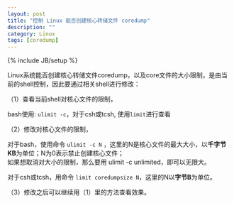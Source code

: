 ```yaml
---
layout: post
title: "控制 Linux 能否创建核心转储文件 coredump"
description: ""
category: Linux
tags: [coredump]
---
```

{% include JB/setup %}

Linux系统能否创建核心转储文件coredump，以及core文件的大小限制，是由当前的shell控制，因此要通过相关shell进行修改：

（1）查看当前shell对核心文件的限制，

bash使用: `ulimit -c`，对于csh或tcsh, 使用`limit`进行查看

（2）修改对核心文件的限制，

对于bash，使用命令 `ulimit -c N` ，这里的N是核心文件的最大大小，以**千字节KB**为单位；N为0表示禁止创建核心文件；   
如果想取消对大小的限制，那么要用 ulimit -c unlimited，即可以无限大。

对于csh或tcsh，用命令 `limit coredumpsize N`，这里的N以**字节B**为单位。

（3）修改之后可以继续用（1）里的方法查看效果。